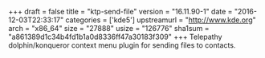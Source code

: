 +++
draft = false
title = "ktp-send-file"
version = "16.11.90-1"
date = "2016-12-03T22:33:17"
categories = ['kde5']
upstreamurl = "http://www.kde.org"
arch = "x86_64"
size = "27888"
usize = "126776"
sha1sum = "a861389d1c34b4fd1b1a0d8336ff47a30183f309"
+++
Telepathy dolphin/konqueror context menu plugin for sending files to contacts.